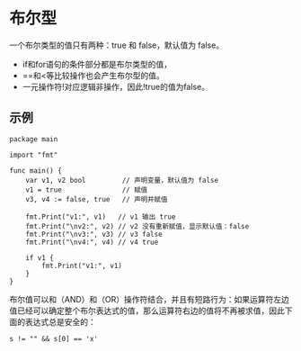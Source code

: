 
布尔型
===============

一个布尔类型的值只有两种：true 和 false，默认值为 false。

- if和for语句的条件部分都是布尔类型的值，
- ==和<等比较操作也会产生布尔型的值。
- 一元操作符!对应逻辑非操作，因此!true的值为false。



示例
---------------
```golang
package main

import "fmt"

func main() {
    var v1, v2 bool         // 声明变量，默认值为 false
    v1 = true               // 赋值
    v3, v4 := false, true   // 声明并赋值

    fmt.Print("v1:", v1)   // v1 输出 true
    fmt.Print("\nv2:", v2) // v2 没有重新赋值，显示默认值：false
    fmt.Print("\nv3:", v3) // v3 false
    fmt.Print("\nv4:", v4) // v4 true

    if v1 {
    	fmt.Print("v1:", v1)
    }
}
```





布尔值可以和（AND）和（OR）操作符结合，并且有短路行为：如果运算符左边值已经可以确定整个布尔表达式的值，那么运算符右边的值将不再被求值，因此下面的表达式总是安全的：

```golang
s != "" && s[0] == 'x'
```
